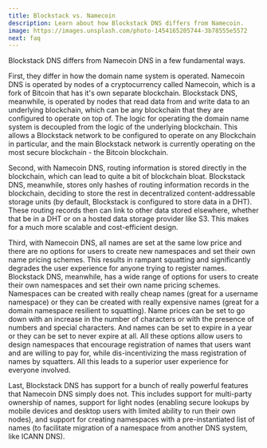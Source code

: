 ```yaml
---
title: Blockstack vs. Namecoin
description: Learn about how Blockstack DNS differs from Namecoin.
image: https://images.unsplash.com/photo-1454165205744-3b78555e5572
next: faq
---
```


Blockstack DNS differs from Namecoin DNS in a few fundamental ways.

First, they differ in how the domain name system is operated. Namecoin DNS is operated by nodes of a cryptocurrency called Namecoin, which is a fork of Bitcoin that has it's own separate blockchain. Blockstack DNS, meanwhile, is operated by nodes that read data from and write data to an underlying blockchain, which can be any blockchain that they are configured to operate on top of. The logic for operating the domain name system is decoupled from the logic of the underlying blockchain. This allows a Blockstack network to be configured to operate on any Blockchain in particular, and the main Blockstack network is currently operating on the most secure blockchain - the Bitcoin blockchain.

Second, with Namecoin DNS, routing information is stored directly in the blockchain, which can lead to quite a bit of blockchain bloat. Blockstack DNS, meanwhile, stores only hashes of routing information records in the blockchain, deciding to store the rest in decentralized content-addressable storage units (by default, Blockstack is configured to store data in a DHT). These routing records then can link to other data stored elsewhere, whether that be in a DHT or on a hosted data storage provider like S3. This makes for a much more scalable and cost-efficient design.

Third, with Namecoin DNS, all names are set at the same low price and there are no options for users to create new namespaces and set their own name pricing schemes. This results in rampant squatting and significantly degrades the user experience for anyone trying to register names. Blockstack DNS, meanwhile, has a wide range of options for users to create their own namespaces and set their own name pricing schemes. Namespaces can be created with really cheap names (great for a username namespace) or they can be created with really expensive names (great for a domain namespace resilient to squatting). Name prices can be set to go down with an increase in the number of characters or with the presence of numbers and special characters. And names can be set to expire in a year or they can be set to never expire at all. All these options allow users to design namespaces that encourage registration of names that users want and are willing to pay for, while dis-incentivizing the mass registration of names by squatters. All this leads to a superior user experience for everyone involved.

Last, Blockstack DNS has support for a bunch of really powerful features that Namecoin DNS simply does not. This includes support for multi-party ownership of names, support for light nodes (enabling secure lookups by mobile devices and desktop users with limited ability to run their own nodes), and support for creating namespaces with a pre-instantiated list of names (to facilitate migration of a namespace from another DNS system, like ICANN DNS).